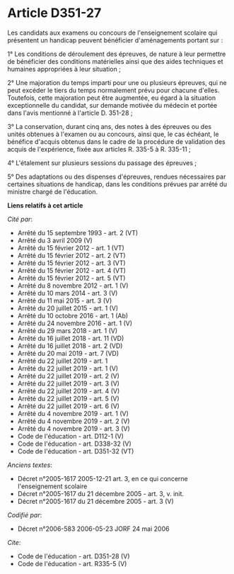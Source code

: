 # Article D351-27

Les candidats aux examens ou concours de l'enseignement scolaire qui présentent un handicap peuvent bénéficier d'aménagements
portant sur : 

1° Les conditions de déroulement des épreuves, de nature à leur permettre de bénéficier des conditions matérielles ainsi que
des aides techniques et humaines appropriées à leur situation ; 

2° Une majoration du temps imparti pour une ou plusieurs épreuves, qui ne peut excéder le tiers du temps normalement prévu
pour chacune d'elles. Toutefois, cette majoration peut être augmentée, eu égard à la situation exceptionnelle du candidat,
sur demande motivée du médecin et portée dans l'avis mentionné à l'article D. 351-28 ; 

3° La conservation, durant cinq ans, des notes à des épreuves ou des unités obtenues à l'examen ou au concours, ainsi que, le
cas échéant, le bénéfice d'acquis obtenus dans le cadre de la procédure de validation des acquis de l'expérience, fixée aux
articles R. 335-5 à R. 335-11 ; 

4° L'étalement sur plusieurs sessions du passage des épreuves ; 

5° Des adaptations ou des dispenses d'épreuves, rendues nécessaires par certaines situations de handicap, dans les conditions
prévues par arrêté du ministre chargé de l'éducation.

**Liens relatifs à cet article**

_Cité par_:

  - Arrêté du 15 septembre 1993 - art. 2 (VT)
  - Arrêté du 3 avril 2009 (V)
  - Arrêté du 15 février 2012 - art. 1 (VT)
  - Arrêté du 15 février 2012 - art. 2 (VT)
  - Arrêté du 15 février 2012 - art. 3 (VT)
  - Arrêté du 15 février 2012 - art. 4 (VT)
  - Arrêté du 15 février 2012 - art. 5 (VT)
  - Arrêté du 8 novembre 2012 - art. 1 (V)
  - Arrêté du 10 mars 2014 - art. 3 (V)
  - Arrêté du 11 mai 2015 - art. 3 (V)
  - Arrêté du 20 juillet 2015 - art. 1 (V)
  - Arrêté du 10 octobre 2016 - art. 1 (Ab)
  - Arrêté du 24 novembre 2016 - art. 1 (V)
  - Arrêté du 29 mars 2018 - art. 1 (V)
  - Arrêté du 16 juillet 2018 - art. 11 (VD)
  - Arrêté du 16 juillet 2018 - art. 2 (VD)
  - Arrêté du 20 mai 2019 - art. 7 (VD)
  - Arrêté du 22 juillet 2019 - art. 1
  - Arrêté du 22 juillet 2019 - art. 1 (V)
  - Arrêté du 22 juillet 2019 - art. 2 (V)
  - Arrêté du 22 juillet 2019 - art. 3 (V)
  - Arrêté du 22 juillet 2019 - art. 4 (V)
  - Arrêté du 22 juillet 2019 - art. 5 (V)
  - Arrêté du 22 juillet 2019 - art. 6 (V)
  - Arrêté du 4 novembre 2019 - art. 1 (V)
  - Arrêté du 4 novembre 2019 - art. 2 (V)
  - Arrêté du 4 novembre 2019 - art. 3 (V)
  - Code de l'éducation - art. D112-1 (V)
  - Code de l'éducation - art. D338-32 (V)
  - Code de l'éducation - art. D351-32 (VT)

_Anciens textes_:

  - Décret n°2005-1617 2005-12-21 art. 3, en ce qui concerne l'enseignement scolaire
  - Décret n°2005-1617 du 21 décembre 2005 - art. 3, v. init.
  - Décret n°2005-1617 du 21 décembre 2005 - art. 3 (V)

_Codifié par_:

  - Décret n°2006-583 2006-05-23 JORF 24 mai 2006

_Cite_:

  - Code de l'éducation - art. D351-28 (V)
  - Code de l'éducation - art. R335-5 (V)
